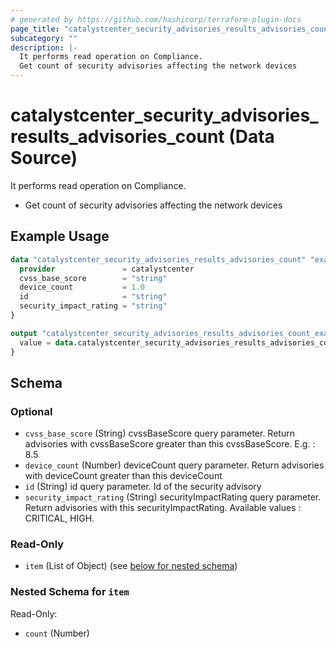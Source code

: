 ```yaml
---
# generated by https://github.com/hashicorp/terraform-plugin-docs
page_title: "catalystcenter_security_advisories_results_advisories_count Data Source - terraform-provider-catalystcenter"
subcategory: ""
description: |-
  It performs read operation on Compliance.
  Get count of security advisories affecting the network devices
---
```


# catalystcenter_security_advisories_results_advisories_count (Data Source)

It performs read operation on Compliance.

- Get count of security advisories affecting the network devices

## Example Usage

```terraform
data "catalystcenter_security_advisories_results_advisories_count" "example" {
  provider               = catalystcenter
  cvss_base_score        = "string"
  device_count           = 1.0
  id                     = "string"
  security_impact_rating = "string"
}

output "catalystcenter_security_advisories_results_advisories_count_example" {
  value = data.catalystcenter_security_advisories_results_advisories_count.example.item
}
```

<!-- schema generated by tfplugindocs -->
## Schema

### Optional

- `cvss_base_score` (String) cvssBaseScore query parameter. Return advisories with cvssBaseScore greater than this cvssBaseScore. E.g. : 8.5
- `device_count` (Number) deviceCount query parameter. Return advisories with deviceCount greater than this deviceCount
- `id` (String) id query parameter. Id of the security advisory
- `security_impact_rating` (String) securityImpactRating query parameter. Return advisories with this securityImpactRating. Available values : CRITICAL, HIGH.

### Read-Only

- `item` (List of Object) (see [below for nested schema](#nestedatt--item))

<a id="nestedatt--item"></a>
### Nested Schema for `item`

Read-Only:

- `count` (Number)
